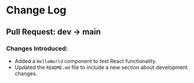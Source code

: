 # Change Log

## Pull Request: dev -> main
### Changes Introduced:
- Added a `HelloWorld` component to test React functionality.
- Updated the `README.md` file to include a new section about development changes.
